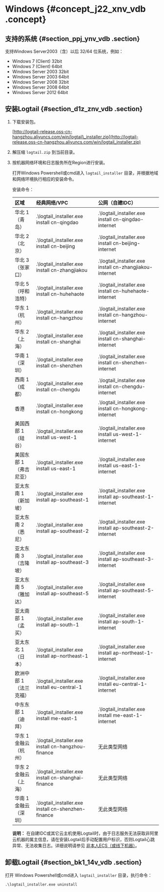 # Windows {#concept_j22_xnv_vdb .concept}

## 支持的系统 {#section_ppj_ynv_vdb .section}

支持Windows Server2003（含）以后 32/64 位系统，例如：

-   Windows 7 \(Client\) 32bit
-   Windows 7 \(Client\) 64bit
-   Windows Server 2003 32bit
-   Windows Server 2003 64bit
-   Windows Server 2008 32bit
-   Windows Server 2008 64bit
-   Windows Server 2012 64bit

## 安装Logtail {#section_d1z_znv_vdb .section}

1.  下载安装包。

    [http://logtail-release.oss-cn-hangzhou.aliyuncs.com/win/logtail\_installer.zip](http://logtail-release.oss-cn-hangzhou.aliyuncs.com/win/logtail_installer.zip)

2.  解压缩 `logtail.zip` 到当前目录。
3.  按机器网络环境和日志服务所在Region进行安装。

    打开Windows Powershell或cmd进入 `logtail_installer` 目录，并根据地域和网络环境执行相应的安装命令。

    安装命令：

    |区域|经典网络/VPC|公网（自建IDC）|
    |:-|:-------|:--------|
    |华北 1（青岛）|.\\logtail\_installer.exe install cn-qingdao|.\\logtail\_installer.exe install cn-qingdao-internet|
    |华北 2（北京）|.\\logtail\_installer.exe install cn-beijing|.\\logtail\_installer.exe install cn-beijing-internet|
    |华北 3 （张家口）|.\\logtail\_installer.exe install cn-zhangjiakou|.\\logtail\_installer.exe install cn-zhangjiakou-internet|
    |华北 5 （呼和浩特）|.\\logtail\_installer.exe install cn-huhehaote|.\\logtail\_installer.exe install cn-huhehaote-internet|
    |华东 1（杭州）|.\\logtail\_installer.exe install cn-hangzhou|.\\logtail\_installer.exe install cn-hangzhou-internet|
    |华东 2（上海）|.\\logtail\_installer.exe install cn-shanghai|.\\logtail\_installer.exe install cn-shanghai-internet|
    |华南 1（深圳）|.\\logtail\_installer.exe install cn-shenzhen|.\\logtail\_installer.exe install cn-shenzhen-internet|
    |西南 1（成都）|.\\logtail\_installer.exe install cn-chengdu|.\\logtail\_installer.exe install cn-chengdu-internet|
    |香港|.\\logtail\_installer.exe install cn-hongkong|.\\logtail\_installer.exe install cn-hongkong-internet|
    |美国西部 1 （硅谷）|.\\logtail\_installer.exe install us-west-1|.\\logtail\_installer.exe install us-west-1-internet|
    |美国东部 1（弗吉尼亚）|.\\logtail\_installer.exe install us-east-1|.\\logtail\_installer.exe install us-east-1-internet|
    |亚太东南 1（新加坡）|.\\logtail\_installer.exe install ap-southeast-1|.\\logtail\_installer.exe install ap-southeast-1-internet|
    |亚太东南 2（悉尼）|.\\logtail\_installer.exe install ap-southeast-2|.\\logtail\_installer.exe install ap-southeast-2-internet|
    |亚太东南 3（吉隆坡）|.\\logtail\_installer.exe install ap-southeast-3|.\\logtail\_installer.exe install ap-southeast-3-internet|
    |亚太东南 5（雅加达）|.\\logtail\_installer.exe install ap-southeast-5|.\\logtail\_installer.exe install ap-southeast-5-internet|
    |亚太南部 1（孟买）|.\\logtail\_installer.exe install ap-south-1|.\\logtail\_installer.exe install ap-south-1-internet|
    |亚太东北 1（日本）|.\\logtail\_installer.exe install ap-northeast-1|.\\logtail\_installer.exe install ap-northeast-1-internet|
    |欧洲中部 1（法兰克福）|.\\logtail\_installer.exe install eu-central-1|.\\logtail\_installer.exe install eu-central-1-internet|
    |中东东部 1（迪拜）|.\\logtail\_installer.exe install me-east-1|.\\logtail\_installer.exe install me-east-1-internet|
    |华东 1金融云（杭州）|.\\logtail\_installer.exe install cn-hangzhou-finance|无此类型网络|
    |华东 2金融云（上海）|.\\logtail\_installer.exe install cn-shanghai-finance|无此类型网络|
    |华南 1金融云（深圳）|.\\logtail\_installer.exe install cn-shenzhen-finance|无此类型网络|

    **说明：** 在自建IDC或其它云主机使用Logtail时，由于日志服务无法获取非阿里云机器的属主信息，请在安装Logtail后手动配置用户标识，否则Logtail心跳异常、无法收集日志。详细说明请参见 [非本人ECS（或线下机器）](intl.zh-CN/用户指南/Logtail采集/机器组/非本人ECS（或线下机器）.md)。


## 卸载Logtail {#section_bk1_14v_vdb .section}

打开 Windows Powershell或cmd进入 `logtail_installer` 目录，执行命令：

```
.\logtail_installer.exe uninstall
```

